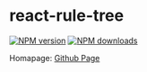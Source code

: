# react-rule-tree

[![NPM version](https://img.shields.io/npm/v/react-rule-tree.svg?style=flat)](https://npmjs.org/package/react-rule-tree)
[![NPM downloads](http://img.shields.io/npm/dm/react-rule-tree.svg?style=flat)](https://npmjs.org/package/react-rule-tree)

Homapage: [Github Page](https://xiefengnian.github.io/react-rule-tree/guide)
